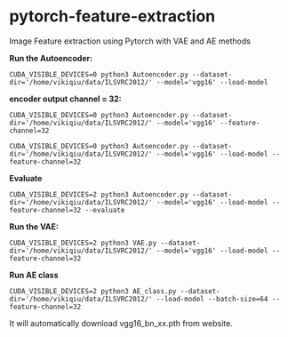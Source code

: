 # pytorch-feature-extraction
Image Feature extraction using Pytorch with VAE and AE methods

**Run the Autoencoder:**

`CUDA_VISIBLE_DEVICES=0 python3 Autoencoder.py --dataset-dir='/home/vikiqiu/data/ILSVRC2012/' --model='vgg16' --load-model`


**encoder output channel = 32:**

`CUDA_VISIBLE_DEVICES=0 python3 Autoencoder.py --dataset-dir='/home/vikiqiu/data/ILSVRC2012/' --model='vgg16' --feature-channel=32`

`CUDA_VISIBLE_DEVICES=0 python3 Autoencoder.py --dataset-dir='/home/vikiqiu/data/ILSVRC2012/' --model='vgg16' --load-model --feature-channel=32`

**Evaluate**

`CUDA_VISIBLE_DEVICES=2 python3 Autoencoder.py --dataset-dir='/home/vikiqiu/data/ILSVRC2012/' --model='vgg16' --load-model --feature-channel=32 --evaluate  `


**Run the VAE:**

`CUDA_VISIBLE_DEVICES=2 python3 VAE.py --dataset-dir='/home/vikiqiu/data/ILSVRC2012/' --model='vgg16' --load-model --feature-channel=32`


**Run AE class**

`CUDA_VISIBLE_DEVICES=2 python3 AE_class.py --dataset-dir='/home/vikiqiu/data/ILSVRC2012/' --load-model --batch-size=64 --feature-channel=32`

It will automatically download vgg16_bn_xx.pth from website.

